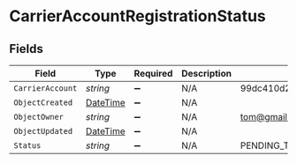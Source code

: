 # CarrierAccountRegistrationStatus


## Fields

| Field                                                                                 | Type                                                                                  | Required                                                                              | Description                                                                           | Example                                                                               |
| ------------------------------------------------------------------------------------- | ------------------------------------------------------------------------------------- | ------------------------------------------------------------------------------------- | ------------------------------------------------------------------------------------- | ------------------------------------------------------------------------------------- |
| `CarrierAccount`                                                                      | *string*                                                                              | :heavy_minus_sign:                                                                    | N/A                                                                                   | 99dc410d295b4a168993cc38809cb123                                                      |
| `ObjectCreated`                                                                       | [DateTime](https://learn.microsoft.com/en-us/dotnet/api/system.datetime?view=net-5.0) | :heavy_minus_sign:                                                                    | N/A                                                                                   |                                                                                       |
| `ObjectOwner`                                                                         | *string*                                                                              | :heavy_minus_sign:                                                                    | N/A                                                                                   | tom@gmail.com                                                                         |
| `ObjectUpdated`                                                                       | [DateTime](https://learn.microsoft.com/en-us/dotnet/api/system.datetime?view=net-5.0) | :heavy_minus_sign:                                                                    | N/A                                                                                   |                                                                                       |
| `Status`                                                                              | *string*                                                                              | :heavy_minus_sign:                                                                    | N/A                                                                                   | PENDING_TERMS                                                                         |